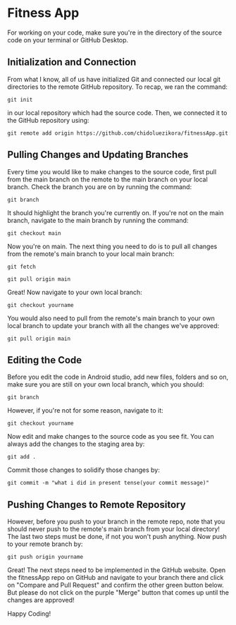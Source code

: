 # Fitness App

For working on your code, make sure you're in the directory of the source code on your terminal or GitHub Desktop.

## Initialization and Connection

From what I know, all of us have initialized Git and connected our local git directories to the remote GitHub repository. To recap, we ran the command:

```git init```

in our local repository which had the source code. Then, we connected it to the GitHub repository using:

```git remote add origin https://github.com/chidoluezikora/fitnessApp.git```

## Pulling Changes and Updating Branches

Every time you would like to make changes to the source code, first pull from the main branch on the remote to the main branch on your local branch. Check the branch you are on by running the command:

```git branch```

It should highlight the branch you're currently on. If you're not on the main branch, navigate to the main branch by running the command:

```git checkout main```

Now you're on main. The next thing you need to do is to pull all changes from the remote's main branch to your local main branch:

```git fetch```

```git pull origin main```

Great! Now navigate to your own local branch:

```git checkout yourname```

You would also need to pull from the remote's main branch to your own local branch to update your branch with all the changes we've approved:

```git pull origin main```

## Editing the Code

Before you edit the code in Android studio, add new files, folders and so on, make sure you are still on your own local branch, which you should:

```git branch```

However, if you're not for some reason, navigate to it:

```git checkout yourname```

Now edit and make changes to the source code as you see fit. You can always add the changes to the staging area by:

```git add .```

Commit those changes to solidify those changes by:

```git commit -m "what i did in present tense(your commit message)"```

## Pushing Changes to Remote Repository

However, before you push to your branch in the remote repo, note that you should never push to the remote's main branch from your local directory! The last two steps must be done, if not you won't push anything. Now push to your remote branch by:

```git push origin yourname```

Great! The next steps need to be implemented in the GitHub website. Open the fitnessApp repo on GitHub and navigate to your branch there and click on "Compare and Pull Request" and confirm the other green button below. But please do not click on the purple "Merge" button that comes up until the changes are approved!

Happy Coding!
